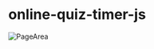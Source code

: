# online-quiz-timer-js

![PageArea](https://user-images.githubusercontent.com/56879548/221031962-77168b2a-b8aa-44c9-acfb-07940c65cc01.jpg)

